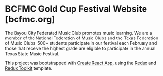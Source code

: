 # BCFMC Gold Cup Festival Website [bcfmc.org]

The Bayou City Federated Music Club promotes music learning. We are a member of the National Federation of Music Clubs and the Texas Federation of Music Clubs. 500+ students participate in our festival each February and those that receive the highest grade are eligible to participate in the annual Texas State Music Festival.

This project was bootstrapped with [Create React App](https://github.com/facebook/create-react-app), using the [Redux](https://redux.js.org/) and [Redux Toolkit](https://redux-toolkit.js.org/) template.
